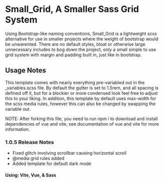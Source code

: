 # Small_Grid, A Smaller Sass Grid System

Using Bootstrap-like naming conventions, Small_Grid is a lightweight scss alternative for use in smaller projects where the weight of bootstrap would be unwarented. There are no default styles, bloat or otherwise large unnecessary includes to bog down the project, only a small simple to use grid system with margin and padding built in, just like in bootstrap.  

## Usage Notes

This template comes with nearly everything pre-variabled out in the _variables.scss file. By default the gutter is set to 1.5rem, and all spacing is defined off it, but for a blockier or more condensed look feel free to adjust this to your liking. In addition, this template by default uses max-width for the scss media rules, however this can also be changed by swapping the variable out.

NOTE: After forking this file, you need to run npm i to download and install dependencies of vue and vite, see documentation of vue and vite for more information.

### 1.0.5 Release Notes

 - Fixed glitch involving scrollbar causing horizontal scroll
 - @media grid rules added
 - Added template for default dark mode  

#### Using: Vite, Vue, & Sass